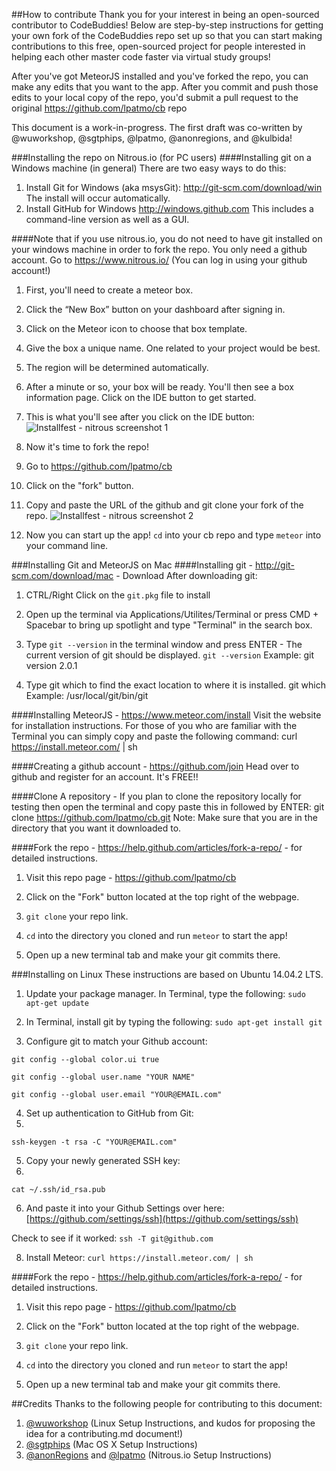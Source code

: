 ##How to contribute
Thank you for your interest in being an open-sourced contributor to CodeBuddies! Below are step-by-step instructions for getting your own fork of the CodeBuddies repo set up so that you can start making contributions to this free, open-sourced project for people interested in helping each other master code faster via virtual study groups! 

After you've got MeteorJS installed and you've forked the repo, you can make any edits that you want to the app. After you commit and push those edits to your local copy of the repo, you'd submit a pull request to the original https://github.com/lpatmo/cb repo

This document is a work-in-progress. The first draft was co-written by @wuworkshop, @sgtphips, @lpatmo, @anonregions, and @kulbida!

###Installing the repo on Nitrous.io (for PC users)
####Installing git on a Windows machine (in general)
There are two easy ways to do this:
1. Install Git for Windows (aka msysGit): http://git-scm.com/download/win The install will occur automatically.
2. Install GitHub for Windows http://windows.github.com This includes a command-line version as well as a GUI.

####Note that if you use nitrous.io, you do not need to have git installed on your windows machine in order to fork the repo. You only need a github account.
Go to https://www.nitrous.io/ (You can log in using your github account!)

1. First, you'll need to create a meteor box.

2. Click the “New Box” button on your dashboard after signing in.

3. Click on the Meteor icon to choose that box template.

4. Give the box a unique name. One related to your project would be best.

5. The region will be determined automatically.

6. After a minute or so, your box will be ready. You'll then see a box information page. Click on the IDE button to get started.

7. This is what you'll see after you click on the IDE button:
![Installfest - nitrous screenshot 1](http://codebuddies.org/images/installfest-nitrous1.png)

8. Now it's time to fork the repo!

9. Go to https://github.com/lpatmo/cb
10. Click on the "fork" button.
11. Copy and paste the URL of the github and git clone your fork of the repo. 
![Installfest - nitrous screenshot 2](http://codebuddies.org/images/installfest-nitrous2.png)

12. Now you can start up the app! ```cd``` into your cb repo and type ```meteor``` into your command line.


###Installing Git and MeteorJS on Mac
####Installing git - http://git-scm.com/download/mac - Download
After downloading git:

1. CTRL/Right Click on the ```git.pkg``` file to install

2. Open up the terminal via Applications/Utilites/Terminal or press CMD + Spacebar to bring up spotlight and type "Terminal" in the search box.

3. Type ```git --version``` in the terminal window and press ENTER - The current version of git should be displayed.
  ```git --version```
   Example: git version 2.0.1

4. Type git which to find the exact location to where it is installed.
    git which
    Example: /usr/local/git/bin/git

####Installing MeteorJS - https://www.meteor.com/install
Visit the website for installation instructions.
For those of you who are familiar with the Terminal you can simply copy and paste the following command:
curl https://install.meteor.com/ | sh

####Creating a github account - https://github.com/join
Head over to github and register for an account. It's FREE!!

####Clone A repository - If you plan to clone the repository locally for testing then open the terminal and copy paste this in followed by ENTER:
git clone https://github.com/lpatmo/cb.git 
Note: Make sure that you are in the directory that you want it downloaded to.

####Fork the repo - https://help.github.com/articles/fork-a-repo/ - for detailed instructions.

1. Visit this repo page - https://github.com/lpatmo/cb

2. Click on the "Fork" button located at the top right of the webpage.

3. ```git clone``` your repo link.

4. ```cd``` into the directory you cloned and run ```meteor``` to start the app!

5. Open up a new terminal tab and make your git commits there. 


###Installing on Linux
These instructions are based on Ubuntu 14.04.2 LTS.
1. Update your package manager. In Terminal, type the following: 
```sudo apt-get update```

2. In Terminal, install git by typing the following: 
```sudo apt-get install git```

3. Configure git to match your Github account:

```git config --global color.ui true```

```git config --global user.name "YOUR NAME"```

```git config --global user.email "YOUR@EMAIL.com"```

4. Set up authentication to GitHub from Git:
5. 
```ssh-keygen -t rsa -C "YOUR@EMAIL.com"```

5. Copy your newly generated SSH key:
6. 
```cat ~/.ssh/id_rsa.pub```

6. And paste it into your Github Settings over here: [https://github.com/settings/ssh](https://github.com/settings/ssh)

Check to see if it worked:
```ssh -T git@github.com```

8. Install Meteor:
```curl https://install.meteor.com/ | sh```

####Fork the repo - https://help.github.com/articles/fork-a-repo/ - for detailed instructions.

1. Visit this repo page - https://github.com/lpatmo/cb

2. Click on the "Fork" button located at the top right of the webpage.

3. ```git clone``` your repo link.

4. ```cd``` into the directory you cloned and run ```meteor``` to start the app!

5. Open up a new terminal tab and make your git commits there. 


##Credits
Thanks to the following people for contributing to this document:

1. [@wuworkshop](https://github.com/wuworkshop) (Linux Setup Instructions, and kudos for proposing the idea for a contributing.md document!)
2. [@sgtphips](https://github.com/sgtphips) (Mac OS X Setup Instructions)
3. [@anonRegions](https://github.com/anonRegions) and [@lpatmo](https://github.com/lpatmo)  (Nitrous.io Setup Instructions) 


